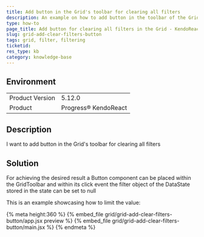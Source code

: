 ```yaml
---
title: Add button in the Grid's toolbar for clearing all filters
description: An example on how to add button in the toolbar of the Grid for clearing all filters.
type: how-to
page_title: Add button for clearing all filters in the Grid - KendoReact Grid
slug: grid-add-clear-filters-button
tags: grid, filter, filtering
ticketid: 
res_type: kb
category: knowledge-base
---
```


## Environment
<table>
    <tbody>
	    <tr>
	    	<td>Product Version</td>
	    	<td>5.12.0</td>
	    </tr>
	    <tr>
	    	<td>Product</td>
	    	<td>Progress® KendoReact</td>
	    </tr>
    </tbody>
</table>


## Description
I want to add button in the Grid's toolbar for clearing all filters

## Solution
For achieving the desired result a Button component can be placed within the GridToolbar and within its click event the filter object of the DataState stored in the state can be set to null

This is an example showcasing how to limit the value:

{% meta height:360 %}
{% embed_file grid/grid-add-clear-filters-button/app.jsx preview %}
{% embed_file grid/grid-add-clear-filters-button/main.jsx %}
{% endmeta %}
